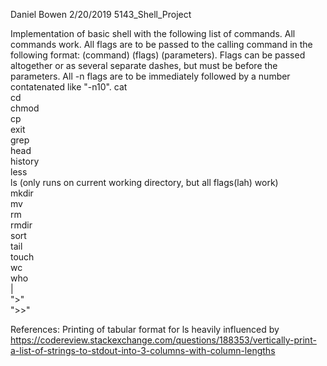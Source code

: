 Daniel Bowen
2/20/2019
5143_Shell_Project

Implementation of basic shell with the following list of commands. All commands work. All flags are to be passed to the calling command in the following format: (command) (flags) (parameters). Flags can be passed altogether or as several separate dashes, but must be before the parameters. All -n flags are to be immediately followed by a number contatenated like "-n10".
cat <br />
cd <br />
chmod <br />
cp <br />
exit <br />
grep <br />
head <br />
history <br />
less <br />
ls (only runs on current working directory, but all flags(lah) work) <br />
mkdir <br />
mv <br />
rm <br />
rmdir <br />
sort <br />
tail <br />
touch <br />
wc <br />
who <br />
 | <br />
 ">" <br />
 ">>" <br />

References: Printing of tabular format for ls heavily influenced by https://codereview.stackexchange.com/questions/188353/vertically-print-a-list-of-strings-to-stdout-into-3-columns-with-column-lengths
